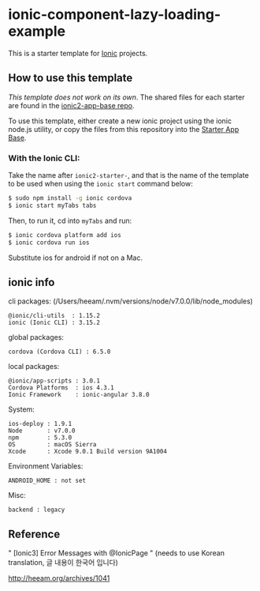 # ionic-component-lazy-loading-example

This is a starter template for [Ionic](http://ionicframework.com/docs/) projects.

## How to use this template

*This template does not work on its own*. The shared files for each starter are found in the [ionic2-app-base repo](https://github.com/ionic-team/ionic2-app-base).

To use this template, either create a new ionic project using the ionic node.js utility, or copy the files from this repository into the [Starter App Base](https://github.com/ionic-team/ionic2-app-base).

### With the Ionic CLI:

Take the name after `ionic2-starter-`, and that is the name of the template to be used when using the `ionic start` command below:

```bash
$ sudo npm install -g ionic cordova
$ ionic start myTabs tabs
```

Then, to run it, cd into `myTabs` and run:

```bash
$ ionic cordova platform add ios
$ ionic cordova run ios
```

Substitute ios for android if not on a Mac.

## ionic info

cli packages: (/Users/heeam/.nvm/versions/node/v7.0.0/lib/node_modules)

    @ionic/cli-utils  : 1.15.2
    ionic (Ionic CLI) : 3.15.2

global packages:

    cordova (Cordova CLI) : 6.5.0 

local packages:

    @ionic/app-scripts : 3.0.1
    Cordova Platforms  : ios 4.3.1
    Ionic Framework    : ionic-angular 3.8.0

System:

    ios-deploy : 1.9.1 
    Node       : v7.0.0
    npm        : 5.3.0 
    OS         : macOS Sierra
    Xcode      : Xcode 9.0.1 Build version 9A1004 

Environment Variables:

    ANDROID_HOME : not set

Misc:

    backend : legacy

## Reference

" [Ionic3] Error Messages with @IonicPage " (needs to use Korean translation, 글 내용이 한국어 입니다)

http://heeam.org/archives/1041

